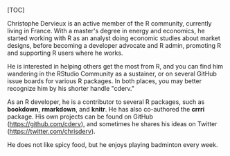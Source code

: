 [TOC]

Christophe Dervieux is an active member of the R community, currently living in France. With a master's degree in energy and economics, he started working with R as an analyst doing economic studies about market designs, before becoming a developer advocate and R admin, promoting R and supporting R users where he works.

He is interested in helping others get the most from R, and you can find him wandering in the RStudio Community as a sustainer, or on several GitHub issue boards for various R packages. In both places, you may better recognize him by his shorter handle "cderv."

As an R developer, he is a contributor to several R packages, such as **bookdown**, **rmarkdown**, and **knitr**. He has also co-authored the **crrri** package. His own projects can be found on GitHub (https://github.com/cderv), and sometimes he shares his ideas on Twitter (https://twitter.com/chrisderv).

He does not like spicy food, but he enjoys playing badminton every week.
